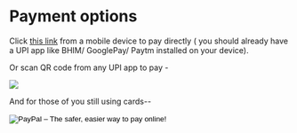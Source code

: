 ---
---
<script>
var url_string = window.location.href;
var url = new URL(url_string);
var c = url.searchParams.get("amount");
console.log(c);
</script>

# Payment options

<div id="mobile">
  <p>Click <a href="upi://pay?pa=orthosam@icici&pn=Samuel%20Manoj%20Ch">this link</a> from a mobile device to pay directly ( you should already have a UPI app like BHIM/ GooglePay/ Paytm installed on your device).</p>
</div>

<div id="web"><p>Or scan QR code from any UPI app to pay -

<img src= "https://drive.google.com/uc?id=18BBMEjLRE4oPLORlc51o9oepmsvpFskb"></p></div>

<div id="paypal"><p>And for those of you still using cards--</p>

<form action="https://www.paypal.com/cgi-bin/webscr" method="post" target="_top">
<input type="hidden" name="cmd" value="_s-xclick">
<input type="hidden" name="hosted_button_id" value="5YNGF879W6MUA">
<input type="image" src="https://www.paypalobjects.com/en_GB/i/btn/btn_paynowCC_LG.gif" border="0" name="submit" alt="PayPal – The safer, easier way to pay online!">
<img alt="" border="0" src="https://www.paypalobjects.com/en_GB/i/scr/pixel.gif" width="1" height="1">
</form></div>
